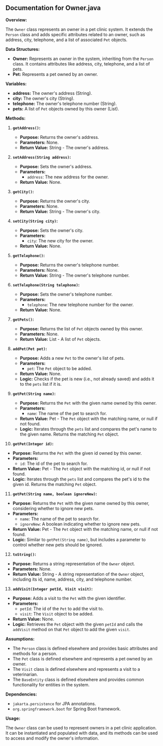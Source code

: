 ## Documentation for Owner.java

**Overview:**

The `Owner` class represents an owner in a pet clinic system. It extends the `Person` class and adds specific attributes related to an owner, such as address, city, telephone, and a list of associated `Pet` objects.

**Data Structures:**

* **Owner:** Represents an owner in the system, inheriting from the `Person` class. It contains attributes like address, city, telephone, and a list of pets.
* **Pet:** Represents a pet owned by an owner.

**Variables:**

* **address:**  The owner's address (String).
* **city:** The owner's city (String).
* **telephone:** The owner's telephone number (String).
* **pets:** A list of `Pet` objects owned by this owner (List<Pet>).

**Methods:**

1. **`getAddress()`:**
   - **Purpose:** Returns the owner's address.
   - **Parameters:** None.
   - **Return Value:** String - The owner's address.

2. **`setAddress(String address)`:**
   - **Purpose:** Sets the owner's address.
   - **Parameters:**
     - `address`: The new address for the owner.
   - **Return Value:** None.

3. **`getCity()`:**
   - **Purpose:** Returns the owner's city.
   - **Parameters:** None.
   - **Return Value:** String - The owner's city.

4. **`setCity(String city)`:**
   - **Purpose:** Sets the owner's city.
   - **Parameters:**
     - `city`: The new city for the owner.
   - **Return Value:** None.

5. **`getTelephone()`:**
   - **Purpose:** Returns the owner's telephone number.
   - **Parameters:** None.
   - **Return Value:** String - The owner's telephone number.

6. **`setTelephone(String telephone)`:**
   - **Purpose:** Sets the owner's telephone number.
   - **Parameters:**
     - `telephone`: The new telephone number for the owner.
   - **Return Value:** None.

7. **`getPets()`:**
   - **Purpose:** Returns the list of `Pet` objects owned by this owner.
   - **Parameters:** None.
   - **Return Value:** List<Pet> - A list of `Pet` objects.

8. **`addPet(Pet pet)`:**
   - **Purpose:** Adds a new `Pet` to the owner's list of pets.
   - **Parameters:**
     - `pet`: The `Pet` object to be added.
   - **Return Value:** None.
   - **Logic:** Checks if the pet is new (i.e., not already saved) and adds it to the `pets` list if it is.

9. **`getPet(String name)`:**
   - **Purpose:** Returns the `Pet` with the given name owned by this owner.
   - **Parameters:**
     - `name`: The name of the pet to search for.
   - **Return Value:** Pet - The `Pet` object with the matching name, or null if not found.
   - **Logic:** Iterates through the `pets` list and compares the pet's name to the given name. Returns the matching `Pet` object.

10. **`getPet(Integer id)`:**
   - **Purpose:** Returns the `Pet` with the given id owned by this owner.
   - **Parameters:**
     - `id`: The id of the pet to search for.
   - **Return Value:** Pet - The `Pet` object with the matching id, or null if not found.
   - **Logic:** Iterates through the `pets` list and compares the pet's id to the given id. Returns the matching `Pet` object.

11. **`getPet(String name, boolean ignoreNew)`:**
   - **Purpose:** Returns the `Pet` with the given name owned by this owner, considering whether to ignore new pets.
   - **Parameters:**
     - `name`: The name of the pet to search for.
     - `ignoreNew`: A boolean indicating whether to ignore new pets.
   - **Return Value:** Pet - The `Pet` object with the matching name, or null if not found.
   - **Logic:** Similar to `getPet(String name)`, but includes a parameter to control whether new pets should be ignored.

12. **`toString()`:**
   - **Purpose:** Returns a string representation of the `Owner` object.
   - **Parameters:** None.
   - **Return Value:** String - A string representation of the `Owner` object, including its id, name, address, city, and telephone number.

13. **`addVisit(Integer petId, Visit visit)`:**
   - **Purpose:** Adds a visit to the `Pet` with the given identifier.
   - **Parameters:**
     - `petId`: The id of the `Pet` to add the visit to.
     - `visit`: The `Visit` object to be added.
   - **Return Value:** None.
   - **Logic:** Retrieves the `Pet` object with the given `petId` and calls the `addVisit` method on that `Pet` object to add the given `visit`.



**Assumptions:**

* The `Person` class is defined elsewhere and provides basic attributes and methods for a person.
* The `Pet` class is defined elsewhere and represents a pet owned by an owner.
* The `Visit` class is defined elsewhere and represents a visit to a veterinarian.
* The `BaseEntity` class is defined elsewhere and provides common functionality for entities in the system.



**Dependencies:**

* `jakarta.persistence` for JPA annotations.
* `org.springframework.boot` for Spring Boot framework.

**Usage:**

The `Owner` class can be used to represent owners in a pet clinic application. It can be instantiated and populated with data, and its methods can be used to access and modify the owner's information.



